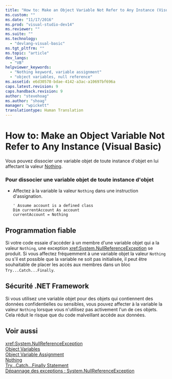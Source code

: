 ```yaml
---
title: "How to: Make an Object Variable Not Refer to Any Instance (Visual Basic) | Microsoft Docs"
ms.custom: ""
ms.date: "11/17/2016"
ms.prod: "visual-studio-dev14"
ms.reviewer: ""
ms.suite: ""
ms.technology: 
  - "devlang-visual-basic"
ms.tgt_pltfrm: ""
ms.topic: "article"
dev_langs: 
  - "VB"
helpviewer_keywords: 
  - "Nothing keyword, variable assignment"
  - "object variables, null reference"
ms.assetid: e6d30578-bdae-4142-a3ac-a10697bf696a
caps.latest.revision: 9
caps.handback.revision: 9
author: "stevehoag"
ms.author: "shoag"
manager: "wpickett"
translationtype: Human Translation
---
```

# How to: Make an Object Variable Not Refer to Any Instance (Visual Basic)
Vous pouvez dissocier une variable objet de toute instance d'objet en lui affectant la valeur [Nothing](../../../../visual-basic/language-reference/nothing.md).  
  
### Pour dissocier une variable objet de toute instance d'objet  
  
-   Affectez à la variable la valeur `Nothing` dans une instruction d'assignation.  
  
    ```  
    ' Assume account is a defined class  
    Dim currentAccount As account  
    currentAccount = Nothing  
    ```  
  
## Programmation fiable  
 Si votre code essaie d'accéder à un membre d'une variable objet qui a la valeur `Nothing`, une exception <xref:System.NullReferenceException> se produit.  Si vous affectez fréquemment à une variable objet la valeur `Nothing` ou s'il est possible que la variable ne soit pas initialisée, il peut être souhaitable de placer les accès aux membres dans un bloc `Try...Catch...Finally`.  
  
## Sécurité .NET Framework  
 Si vous utilisez une variable objet pour des objets qui contiennent des données confidentielles ou sensibles, vous pouvez affecter à la variable la valeur `Nothing` lorsque vous n'utilisez pas activement l'un de ces objets.  Cela réduit le risque que du code malveillant accède aux données.  
  
## Voir aussi  
 <xref:System.NullReferenceException>   
 [Object Variables](../../../../visual-basic/programming-guide/language-features/variables/object-variables.md)   
 [Object Variable Assignment](../../../../visual-basic/programming-guide/language-features/variables/object-variable-assignment.md)   
 [Nothing](../../../../visual-basic/language-reference/nothing.md)   
 [Try...Catch...Finally Statement](../../../../visual-basic/language-reference/statements/try-catch-finally-statement.md)   
 [Dépannage des exceptions : System.NullReferenceException](../Topic/Troubleshooting%20Exceptions:%20System.NullReferenceException.md)